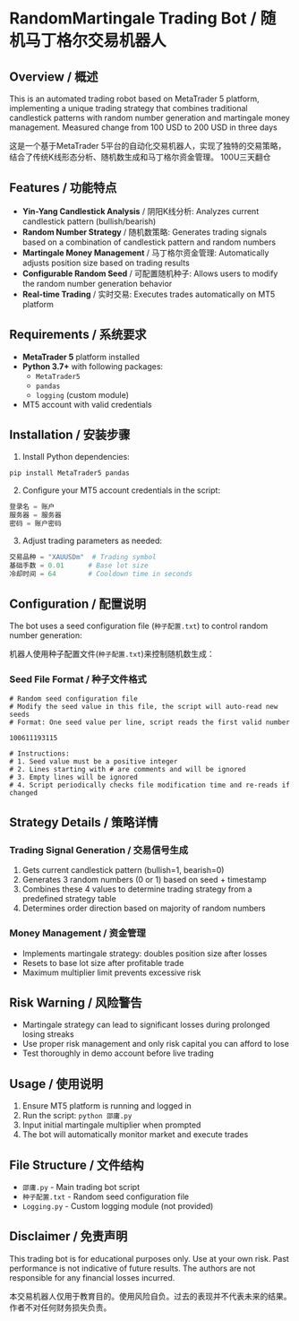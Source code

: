 # RandomMartingale Trading Bot / 随机马丁格尔交易机器人

## Overview / 概述
This is an automated trading robot based on MetaTrader 5 platform, implementing a unique trading strategy that combines traditional candlestick patterns with random number generation and martingale money management.
Measured change from 100 USD to 200 USD in three days

这是一个基于MetaTrader 5平台的自动化交易机器人，实现了独特的交易策略，结合了传统K线形态分析、随机数生成和马丁格尔资金管理。
100U三天翻仓

## Features / 功能特点
- **Yin-Yang Candlestick Analysis** / 阴阳K线分析: Analyzes current candlestick pattern (bullish/bearish)
- **Random Number Strategy** / 随机数策略: Generates trading signals based on a combination of candlestick pattern and random numbers
- **Martingale Money Management** / 马丁格尔资金管理: Automatically adjusts position size based on trading results
- **Configurable Random Seed** / 可配置随机种子: Allows users to modify the random number generation behavior
- **Real-time Trading** / 实时交易: Executes trades automatically on MT5 platform

## Requirements / 系统要求
- **MetaTrader 5** platform installed
- **Python 3.7+** with following packages:
  - `MetaTrader5`
  - `pandas`
  - `logging` (custom module)
- MT5 account with valid credentials

## Installation / 安装步骤
1. Install Python dependencies:
```bash
pip install MetaTrader5 pandas
```

2. Configure your MT5 account credentials in the script:
```python
登录名 = 账户
服务器 = 服务器
密码 = 账户密码
```

3. Adjust trading parameters as needed:
```python
交易品种 = "XAUUSDm"  # Trading symbol
基础手数 = 0.01      # Base lot size
冷却时间 = 64        # Cooldown time in seconds
```

## Configuration / 配置说明
The bot uses a seed configuration file (`种子配置.txt`) to control random number generation:

机器人使用种子配置文件(`种子配置.txt`)来控制随机数生成：

### Seed File Format / 种子文件格式
```
# Random seed configuration file
# Modify the seed value in this file, the script will auto-read new seeds
# Format: One seed value per line, script reads the first valid number

100611193115

# Instructions:
# 1. Seed value must be a positive integer
# 2. Lines starting with # are comments and will be ignored
# 3. Empty lines will be ignored
# 4. Script periodically checks file modification time and re-reads if changed
```

## Strategy Details / 策略详情
### Trading Signal Generation / 交易信号生成
1. Gets current candlestick pattern (bullish=1, bearish=0)
2. Generates 3 random numbers (0 or 1) based on seed + timestamp
3. Combines these 4 values to determine trading strategy from a predefined strategy table
4. Determines order direction based on majority of random numbers

### Money Management / 资金管理
- Implements martingale strategy: doubles position size after losses
- Resets to base lot size after profitable trade
- Maximum multiplier limit prevents excessive risk

## Risk Warning / 风险警告
- Martingale strategy can lead to significant losses during prolonged losing streaks
- Use proper risk management and only risk capital you can afford to lose
- Test thoroughly in demo account before live trading

## Usage / 使用说明
1. Ensure MT5 platform is running and logged in
2. Run the script: `python 邵庸.py`
3. Input initial martingale multiplier when prompted
4. The bot will automatically monitor market and execute trades

## File Structure / 文件结构
- `邵庸.py` - Main trading bot script
- `种子配置.txt` - Random seed configuration file
- `Logging.py` - Custom logging module (not provided)

## Disclaimer / 免责声明
This trading bot is for educational purposes only. Use at your own risk. Past performance is not indicative of future results. The authors are not responsible for any financial losses incurred.

本交易机器人仅用于教育目的。使用风险自负。过去的表现并不代表未来的结果。作者不对任何财务损失负责。